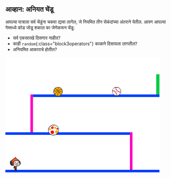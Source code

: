 ## आव्हान: अनियत चेंडू

आपल्या पात्राला सर्व चेंडुंना चकवा द्यावा लागेल, जे नियमित तीन सेकंदांच्या अंतराने येतील. आपण आपल्या गेममध्ये कोड जोडू शकाल का जेणेकरून चेंडू:

+ सर्व एकसारखे दिसणार नाहीत?
+ काही `random`{:class="block3operators"} काळाने दिसायला लागतील?
+ अनियमित आकाराचे होतील?

![screenshot](images/dodge-ball-random.png)